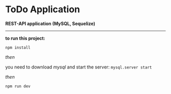 # ToDo Application
**REST-API application (MySQL, Sequelize)**

---

**to run this project:**

``` npm install ```

_then_

you need to download _mysql_ and start the server: ``` mysql.server start ```

_then_

``` npm run dev ```